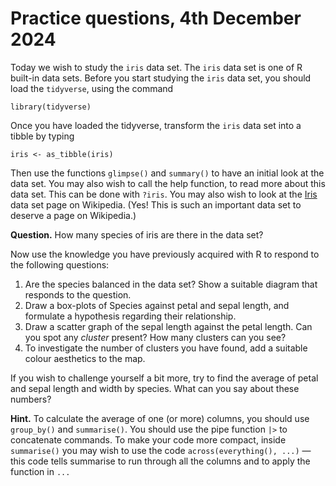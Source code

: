 # Practice questions, 4th December 2024

Today we wish to study the `iris` data set. The `iris` data set is one of R built-in data sets. Before you start studying the `iris` data set, you should load the `tidyverse`, using the command

```         
library(tidyverse)
```

Once you have loaded the tidyverse, transform the `iris` data set into a tibble by typing

```         
iris <- as_tibble(iris)
```

Then use the functions `glimpse()` and `summary()` to have an initial look at the data set. You may also wish to call the help function, to read more about this data set. This can be done with `?iris`. You may also wish to look at the [Iris](https://en.wikipedia.org/wiki/Iris_flower_data_set) data set page on Wikipedia. (Yes! This is such an important data set to deserve a page on Wikipedia.)

**Question.** How many species of iris are there in the data set?

Now use the knowledge you have previously acquired with R to respond to the following questions:

1.  Are the species balanced in the data set? Show a suitable diagram that responds to the question.
2.  Draw a box-plots of Species against petal and sepal length, and formulate a hypothesis regarding their relationship.
3.  Draw a scatter graph of the sepal length against the petal length. Can you spot any *cluster* present? How many clusters can you see?
4.  To investigate the number of clusters you have found, add a suitable colour aesthetics to the map.

If you wish to challenge yourself a bit more, try to find the average of petal and sepal length and width by species. What can you say about these numbers?

**Hint.** To calculate the average of one (or more) columns, you should use `group_by()` and `summarise()`. You should use the pipe function `|>` to concatenate commands. To make your code more compact, inside `summarise()` you may wish to use the code `across(everything(), ...)` — this code tells summarise to run through all the columns and to apply the function in `...`
